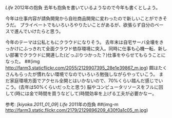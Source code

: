 *Life* 2012年の抱負
去年も抱負を書いているようなので今年も書くとしよう。

今年は仕事内容が請負開発から自社商品開発に変わったので新しいことができそうだ。
プライベートでもいろいろやりたいことがあるが、欲張らず自分のペースで進んでいけたらと思う。

今年のテーマは公私ともにクラウドになりそう。
去年末は自宅サーバ全壊をきっかけにふっきれて全面クラウド依存環境に突入。同時に仕事も心機一転、新しい部署でクラウドに関連した(どっぷりつかった？)仕事をやらせてもらうことになった。
##(img http://farm3.staticflickr.com/2055/2129907395_28e1e39867_m.jpg)
餌はたくさんもらったが慣れない環境でなのでいろいろ勉強しながらやっていこう。
まだ家庭環境方面でアクセル全開とはいかないので、70%くらい踏んだ感じでいこう。(去年は50%くらいだったと思う)
脳やコンピュータリソースをフルに回して(時には金で時間を買うなどして)時間効率を上げる工夫が必要かなー。

 参考: *[kiyoka.2011_01_09*] *Life* 2011年の抱負
 ##(img-m http://farm3.static.flickr.com/2179/2129896209_430f0a1c05_m.jpg)
